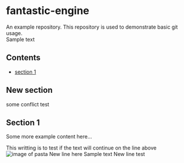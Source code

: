 # fantastic-engine
An example repository. This repository is used to demonstrate basic git usage.  
Sample text 


## Contents
* [section 1](#section-1)

## New section
some conflict test

## Section 1
Some more example content here...

This writting is to test if the text will continue on the line above
![image of pasta](https://www.budgetbytes.com/wp-content/uploads/2013/07/Creamy-Tomato-Spinach-Pasta-close.jpg)
New line here
Sample text
New line test
